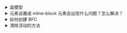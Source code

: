 <details>
  <summary>盒模型</summary>
  
  #### 盒模型包括：
  1. 外边距（margin)
  2. 边框（border)
  3. 内边距（padding)
  4. 内容（content)

  > 标准(W3C)盒子模型: width = content, 可用 box-sizing: content-box 

  > IE 盒子模型: width = content + padding + border，可用 box-sizing: border-box

  #### 获取/设置盒模型的宽高
  1. dom.style.width/height 只能获取内联样式的宽高
  2. dom.currentStyle.width/height 获取渲染后元素的宽高（仅IE支持）
  3. window.getComputedStyle(dom).style/height 获取渲染后元素的宽高(兼容性好)
  4. dom.getBoundingClientRect().width/height（left/top/width/height) 常用于获取元素绝对位置（相对于视窗左上角）

  * padding: 继承 content 颜色
  * border: 继承 color 字体颜色

</details>

<details>
  <summary>元素设置成 inline-block 元素会出现什么问题？怎么解决？</summary>

  使用 CSS 更改非 inline-block 水平元素为 inline-block 水平，元素间会出现留白间距，原因是标签间的空格。

  解决方案：
  1. 去除 HTML 中的空格，代码连城一行
  2. 借助 HTML 注释不换行
  3. margin 负值
  4. font-size: 0

</details>

<details>
  <summary> 如何创建 BFC </summary>

  1. float 属性不为 none
  2. position 属性为 absolute | fixed
  3. display 属性为 inline-block | table-cell | table-caption | flex | inline-flex
  4. overflow 属性不为 visible ，设置（auto | hidden)

  BFC 可应用：
  1. 清除浮动（解决父级元素高度塌陷问题）
  2. 解决垂直边距 margin 重叠
</details>

<details>
  <summary>清除浮动的方法</summary>
  
  1. after 伪元素清除浮动（推荐）
  2. 额外标签清除浮动
  3. before 和 after 双伪元素清除浮动
  4. 父级元素添加 overflow 属性触发 BFC
  5. 浮动父级元素

  (IE6/7不支持伪元素，需使用 `zoom: 1` 触发 hasLayout)
</details>